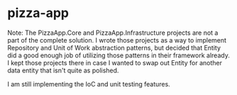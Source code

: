 # pizza-app

Note: The PizzaApp.Core and PizzaApp.Infrastructure projects are not a part of the complete solution.  I wrote those projects as a way to implement Repository and Unit of Work abstraction patterns, but decided that Entity did a good enough job of utilizing those patterns in their framework already.  I kept those projects there in case I wanted to swap out Entity for another data entity that isn't quite as polished.

I am still implementing the IoC and unit testing features.
